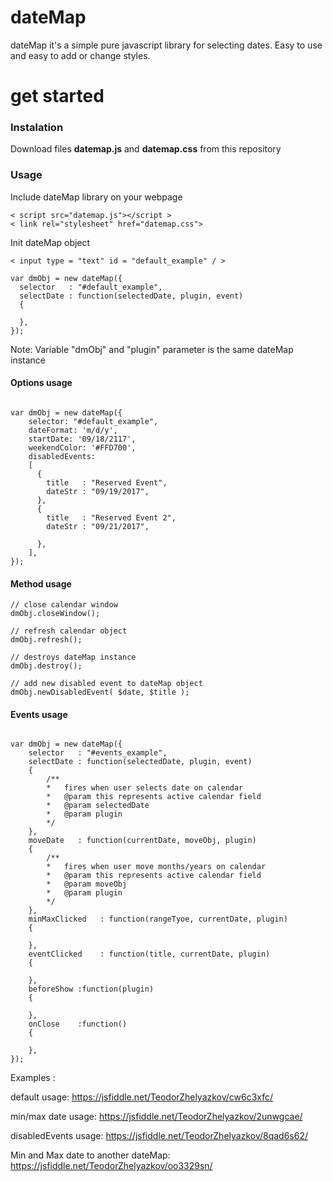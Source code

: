 # dateMap 
dateMap it's a simple pure javascript library for selecting dates. Easy to use and easy to add or change styles.

# get started 

<h3>Instalation</h3>

Download files <b>datemap.js</b> and <b>datemap.css</b> from this repository

<h3>Usage</h3>

Include dateMap library on your webpage

```
< script src="datemap.js"></script >
< link rel="stylesheet" href="datemap.css">
```

Init dateMap object

```
< input type = "text" id = "default_example" / >

var dmObj = new dateMap({
  selector   : "#default_example",
  selectDate : function(selectedDate, plugin, event)
  {
      
  },
});
```
Note: Variable "dmObj" and "plugin" parameter is the same dateMap instance 

<h4>Options usage </h4>

```

var dmObj = new dateMap({
    selector: "#default_example",
    dateFormat: 'm/d/y',
    startDate: '09/18/2117',
    weekendColor: '#FFD700',
    disabledEvents:
    [
      {
        title   : "Reserved Event",
        dateStr : "09/19/2017",
      },
      {
        title   : "Reserved Event 2",
        dateStr : "09/21/2017",

      },
    ],
});

```


<h4>Method usage </h4>

```
// close calendar window
dmObj.closeWindow();

// refresh calendar object
dmObj.refresh();

// destroys dateMap instance
dmObj.destroy();

// add new disabled event to dateMap object
dmObj.newDisabledEvent( $date, $title );
```

<h4>Events usage </h4>

```

var dmObj = new dateMap({
    selector   : "#events_example",
    selectDate : function(selectedDate, plugin, event)
    {
        /**
        *   fires when user selects date on calendar
        *   @param this represents active calendar field 
        *   @param selectedDate 
        *   @param plugin 
        */
    },
    moveDate   : function(currentDate, moveObj, plugin)
    {
        /**
        *   fires when user move months/years on calendar
        *   @param this represents active calendar field 
        *   @param moveObj 
        *   @param plugin 
        */
    },
    minMaxClicked   : function(rangeTyoe, currentDate, plugin)
    {
    
    },
    eventClicked    : function(title, currentDate, plugin)
    {
    
    },
    beforeShow :function(plugin)
    {

    },
    onClose    :function()
    {

    },
});

```

Examples : 

  default usage:
    https://jsfiddle.net/TeodorZhelyazkov/cw6c3xfc/
    
  min/max date usage:
    https://jsfiddle.net/TeodorZhelyazkov/2unwgcae/
    
  disabledEvents usage:
    https://jsfiddle.net/TeodorZhelyazkov/8qad6s62/
  
  Min and Max date to another dateMap:
    https://jsfiddle.net/TeodorZhelyazkov/oo3329sn/
    
